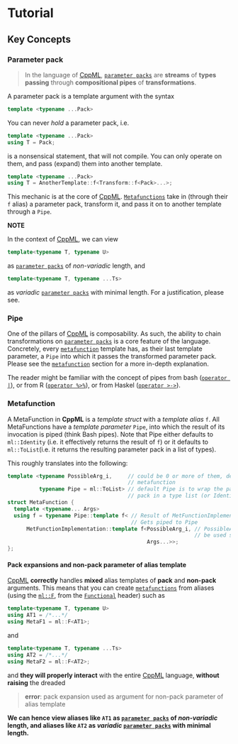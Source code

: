# Tutorial

## Key Concepts

### Parameter pack

> In the language of [CppML](https://github.com/ZigaSajovic/CppML), [`parameter packs`](#parameter-pack) are **streams** of **types passing** through **compositional pipes** of **transformations**.

A parameter pack is a template argument with the syntax

```c++
template <typename ...Pack>
```

You can never *hold* a parameter pack, i.e.
```c++
template <typename ...Pack>
using T = Pack;
```
is a nonsensical statement, that will not compile. You can only operate on them, and pass (expand) them into another template.
```c++
template <typename ...Pack>
using T = AnotherTemplate::f<Transform::f<Pack>...>;
```

This mechanic is at the core of [CppML](https://github.com/ZigaSajovic/CppML). [`Metafunctions`](#metafunction) take in (through their `f` alias) a parameter pack, transform it, and pass it on to another template through a `Pipe`.

**NOTE**

In the context of [CppML](https://github.com/ZigaSajovic/CppML), we can view

```c++
template<typename T, typename U>
```

as [`parameter packs`](#parameter-pack) of *non-variadic* length, and

```c++
template<typename T, typename ...Ts>
```
as *variadic* [`parameter packs`](#parameter-pack) with minimal length. For a justification, please see.

### Pipe

One of the pillars of [CppML](https://github.com/ZigaSajovic/CppML) is composability. As such, the ability to chain transformations on [`parameter packs`](#parameter-pack) is a core feature of the language. Concretely, every [`metafunction`](#metafunction) template has, as their last template parameter, a `Pipe` into which it passes the transformed parameter pack. Please see the [`metafunction`](#metafunction) section for a more in-depth explanation.

The reader might be familiar with the concept of pipes from bash ([`operator |`](https://stackoverflow.com/questions/9834086/what-is-a-simple-explanation-for-how-pipes-work-in-bash)), or from R ([`operator %>%`](https://www.rdocumentation.org/packages/pipeR/versions/0.6.1.3/topics/Pipe)), or from Haskel ([`operator >->`](http://hackage.haskell.org/package/pipes)).

### Metafunction

A MetaFunction in **CppML** is a *template struct* with a *template alias* `f`.
All MetaFunctions have a *template parameter* `Pipe`, into which the result of its invocation is piped (think Bash pipes). Note that Pipe either defaults to `ml::Identity` (i.e. it effectively returns the result of `f`) or it defaults to `ml::ToList`(i.e. it returns the resulting parameter pack in a list of types).

This roughly translates into the following:

```c++
template <typename PossibleArg_i,     // could be 0 or more of them, depends on the
                                      // metafunction
          typename Pipe = ml::ToList> // default Pipe is to wrap the parameter
                                      // pack in a type list (or Identity)
struct MetaFunction {
  template <typename... Args>
  using f = typename Pipe::template f< // Result of MetFunctionImplementation
                                       // Gets piped to Pipe
      MetFunctionImplementation::template f<PossibleArg_i, // PossibleArg_i could
                                                           // be used somewhere else
                                            Args...>>;
};
```
#### Pack expansions and non-pack parameter of alias template

[CppML](https://github.com/ZigaSajovic/CppML) **correctly** handles **mixed** alias templates of **pack** and **non-pack** arguments. This means that you can create [`metafunctions`](#metafunction) from aliases (using the [`ml::F`](./reference/Functional/F.md), from the [`Functional`](./reference/index.md#functional) header) such as
```c++
template<typename T, typename U>
using AT1 = /*...*/
using MetaF1 = ml::F<AT1>;
```
and
```c++
template<typename T, typename ...Ts>
using AT2 = /*...*/
using MetaF2 = ml::F<AT2>;
```
and **they will properly interact** with the entire [CppML](https://github.com/ZigaSajovic/CppML) language, **without raising** the dreaded

> **error**: pack expansion used as argument for non-pack parameter of alias template

**We can hence view aliases like `AT1` as [`parameter packs`](#parameter-pack) of *non-variadic* length, and aliases like `AT2` as *variadic* [`parameter packs`](#parameter-pack) with minimal length.**
